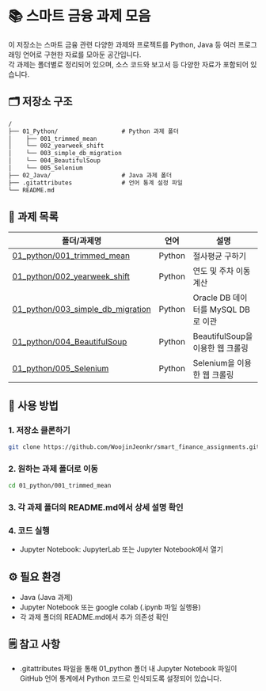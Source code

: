# 📚 스마트 금융 과제 모음

이 저장소는 스마트 금융 관련 다양한 과제와 프로젝트를 Python, Java 등 여러 프로그래밍 언어로 구현한 자료를 모아둔 공간입니다.  
각 과제는 폴더별로 정리되어 있으며, 소스 코드와 보고서 등 다양한 자료가 포함되어 있습니다.

## 🗂 저장소 구조

```txt
/
├── 01_Python/                  # Python 과제 폴더
│    ├── 001_trimmed_mean
│    └── 002_yearweek_shift
│    └── 003_simple_db_migration
│    └── 004_BeautifulSoup
│    └── 005_Selenium
├── 02_Java/                    # Java 과제 폴더
├── .gitattributes              # 언어 통계 설정 파일
└── README.md                   
```

## 📌 과제 목록

| 폴더/과제명                           | 언어     | 설명                                       |
|---------------------------------------|----------|--------------------------------------------|
| [01_python/001_trimmed_mean](https://github.com/WoojinJeonkr/smart_finance_assignments/tree/main/01_Python/001_trimmed_mean)            | Python   | 절사평균 구하기                            |
| [01_python/002_yearweek_shift](https://github.com/WoojinJeonkr/smart_finance_assignments/tree/main/01_Python/002_yearweek_shift)          | Python   | 연도 및 주차 이동 계산                     |
| [01_python/003_simple_db_migration](https://github.com/WoojinJeonkr/smart_finance_assignments/tree/main/01_Python/003_simple_db_migration)     | Python   | Oracle DB 데이터를 MySQL DB로 이관         |
| [01_python/004_BeautifulSoup](https://github.com/WoojinJeonkr/smart_finance_assignments/tree/main/01_Python/004_BeautifulSoup)           | Python   | BeautifulSoup을 이용한 웹 크롤링           |
| [01_python/005_Selenium](https://github.com/WoojinJeonkr/smart_finance_assignments/tree/main/01_Python/005_Selenium)           | Python   | Selenium을 이용한 웹 크롤링           |

## 📝 사용 방법

### 1. 저장소 클론하기

```bash
git clone https://github.com/WoojinJeonkr/smart_finance_assignments.git
```

### 2. 원하는 과제 폴더로 이동

```bash
cd 01_python/001_trimmed_mean
```

### 3. 각 과제 폴더의 README.md에서 상세 설명 확인

### 4. 코드 실행

- Jupyter Notebook: JupyterLab 또는 Jupyter Notebook에서 열기

## ⚙️ 필요 환경

- Java (Java 과제)
- Jupyter Notebook 또는 google colab (.ipynb 파일 실행용)
- 각 과제 폴더의 README.md에서 추가 의존성 확인

## 🗒️ 참고 사항

- .gitattributes 파일을 통해 01_python 폴더 내 Jupyter Notebook 파일이 GitHub 언어 통계에서 Python 코드로 인식되도록 설정되어 있습니다.
